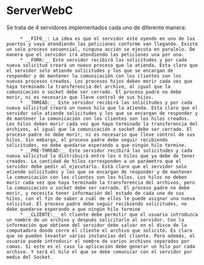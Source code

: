 # ServerWebC
Se trata de 4 servidores implementados cada uno de diferente manera:

		 * __FIFO__: La idea es que el servidor esté oyendo en uno de los puertos y vaya atendiendo las peticiones conforme van llegando. Existe un solo proceso secuencial, ninguna acción se ejecuta en paralelo. De manera que el servidor irá atendiendo las peticiones una por una.
		 * __FORK:__ Este servidor recibirá las solicitudes y por cada nueva solicitud creará un nuevo proceso que la atienda. Esta claro que el servidor solo atiende solicitudes y los que se encargan de responder y de mantener la comunicación con los clientes son los nuevos procesos creados. Los procesos hijos deben morir cada vez que haya terminado la transferencia del archivo, al igual que la comunicación o socket debe ser cerrado. El proceso padre no debe morir, ni es necesario que lleve control de sus hijos.
		 * __THREAD:__ Este servidor recibirá las solicitudes y por cada nueva solicitud creará un nuevo hilo que la atienda. Esta claro que el servidor solo atiende solicitudes y los que se encargan de responder y de mantener la comunicación con los clientes son los hilos creados. Los hilos deben morir cada vez que haya terminado la transferencia del archivos, al igual que la comunicación o socket debe ser cerrado. El proceso padre no debe morir, ni es necesario que lleve control de sus hilos. Sin embargo, el proceso padre debe seguir recibiendo solicitudes, no debe quedarse esperando a que ningún hilo termine.
		 * __PRE-THREAD:__ Este servidor recibirá las solicitudes y cada nueva solicitud la distribuirá entre los n hilos que ya debe de tener creados. La cantidad de hilos corresponden a un parámetro que el servidor debe pedir al ejecutarlo. Está claro que el servidor solo atiende solicitudes y los que se encargan de responder y de mantener la comunicación con los clientes son los hilos. Los hilos no deben morir cada vez que haya terminado la transferencia del archivos, pero la comunicación o socket debe ser cerrado. El proceso padre no debe morir, y necesita tener información del estado de cada uno de sus hilos, con el fin de saber a cuál de ellos le puede asignar una nueva solicitud. El proceso padre debe seguir recibiendo solicitudes, no debe quedarse esperando a que ningún hilo termine  
		 * __CLIENTE:__ el cliente debe permitir que el usuario introduzca un nombre de un archivo y después solicitarlo al servidor. Con la información que obtiene del servidor debe salvar en el disco de la computadora donde corre el cliente el archivo que solicitó. Es claro que se pueden levantar varias instancias del cliente. Pero además, el usuario puede introducir el nombre de varios archivos separados por comas. Si este es el caso la aplicación debe generar un hilo por cada archivo. Y será el hilo el que se debe comunicar con el servidor por medio del Socket.


# 
